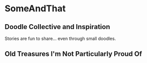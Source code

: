 # SomeAndThat
## Doodle Collective and Inspiration
Stories are fun to share... even through small doodles.
## Old Treasures I'm Not Particularly Proud Of
